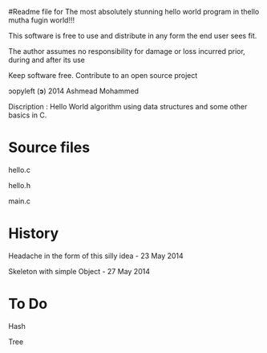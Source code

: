 #Readme file for The most absolutely stunning hello world program in thello mutha fugin world!!!<p>
 This software is free to use and distribute in any form the end user sees fit.<p>
 The author assumes no responsibility for damage or loss incurred prior, during and after its use<P>
 Keep software free. Contribute to an open source project<P>
 ↄopyleft (<B>ↄ</B>) 2014 Ashmead Mohammed<P>
 Discription : Hello World algorithm using data structures and some other basics in C. 


# Source files

 hello.c<P>
 hello.h<P>
 main.c<P>
 
# History

 Headache in the form of this silly idea - 23 May 2014
 
 Skeleton with simple Object - 27 May 2014
 
# To Do

 Hash
 
 Tree
